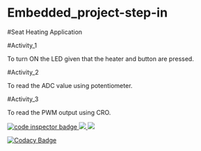 # Embedded_project-step-in
#Seat Heating Application

#Activity_1

To turn ON the LED given that the heater and button are pressed.

#Activity_2

To read the ADC value using potentiometer.

#Activity_3

To read the PWM output using CRO.



<a href="https://frontend.code-inspector.com/public/user/github/Nukalayashoda">
   <img src="https://code-inspector.com/public/badge/user/github/Nukalayashoda?style=light" alt="code inspector badge" />
   <img src="https://www.code-inspector.com/project/28860/score/svg" />
    <img src="https://www.code-inspector.com/project/28860/status/svg" />
</a>


[![Codacy Badge](https://app.codacy.com/project/badge/Grade/97391a90022f4aea84abc6b75aad7c06)](https://www.codacy.com/gh/Nukalayashoda/Embedded_project-step-in/dashboard?utm_source=github.com&amp;utm_medium=referral&amp;utm_content=Nukalayashoda/Embedded_project-step-in&amp;utm_campaign=Badge_Grade)



